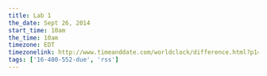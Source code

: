 ```yaml
---
title: Lab 1
the_date: Sept 26, 2014
start_time: 10am
the_time: 10am
timezone: EDT
timezonelink: http://www.timeanddate.com/worldclock/difference.html?p1=75
tags: ['16-480-552-due', 'rss']
---
```


